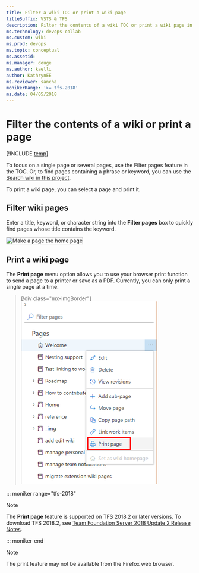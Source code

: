 ```yaml
---
title: Filter a wiki TOC or print a wiki page
titleSuffix: VSTS & TFS 
description: Filter the contents of a wiki TOC or print a wiki page in Visual Studio Team Services & Team Foundation Server 
ms.technology: devops-collab
ms.custom: wiki
ms.prod: devops
ms.topic: conceptual
ms.assetid:
ms.manager: douge
ms.author: kaelli
author: KathrynEE
ms.reviewer: sancha
monikerRange: '>= tfs-2018'
ms.date: 04/05/2018  
---
```


# Filter the contents of a wiki or print a page 

[!INCLUDE [temp](../_shared/version-vsts-tfs-2018.md)]

To focus on a single page or several pages, use the Filter pages feature in the TOC. Or, to find pages containing a phrase or keyword, you can use the [Search wiki in this project](search-wiki.md). 

To print a wiki page, you can select a page and print it.  

## Filter wiki pages

Enter a title, keyword, or character string into the **Filter pages** box to quickly find pages whose title contains the keyword.    
 
<img src="_img/wiki/filter-box.png" alt="Make a page the home page" style="border: 1px solid #C3C3C3;" />


<a id="print-page"></a>
## Print a wiki page

The **Print page** menu option allows you to use your browser print function to send a page to a printer or save as a PDF. Currently, you can only print a single page at a time. 

> [!div class="mx-imgBorder"]  
> ![Upload files to a folder option](_img/wiki/print-page.png)

::: moniker range="tfs-2018"
> [!NOTE]  
> The **Print page** feature is supported on TFS 2018.2 or later versions. To download TFS 2018.2, see [Team Foundation Server 2018 Update 2 Release Notes](https://docs.microsoft.com/en-us/visualstudio/releasenotes/tfs2018-update2). 

::: moniker-end

> [!NOTE]  
> The print feature may not be available from the Firefox web browser.  